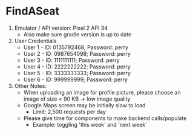 # FindASeat
1. Emulator / API version: Pixel 2 API 34
    - Also make sure gradle version is up to date
2. User Credentials
    - User 1 - ID: 0135792468; Password: perry
    - User 2 - ID: 0987654098; Password: perry
    - User 3 - ID: 1111111111; Password: perry
    - User 4 - ID: 2222222222; Password: perry
    - User 5 - ID: 3333333333; Password: perry
    - User 6 - ID: 999999999; Password: perry
3. Other Notes:
    - When uploading an image for profile picture, please choose an image of size < 90 KB -> low image quality
    - Google Maps screen may be initially slow to load
       - Limit: 2,500 requests per day
    - Please give time for components to make backend calls/populate
       - Example: toggling 'this week' and 'next week'
